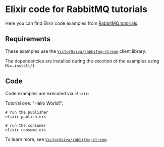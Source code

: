 # Elixir code for RabbitMQ tutorials

Here you can find Elixir code examples from [RabbitMQ tutorials](https://www.rabbitmq.com/getstarted.html).

## Requirements

These examples use the [`VictorGaiva/rabbitmq-stream`](https://github.com/VictorGaiva/rabbitmq-stream) client library.

The dependencies are installed during the exection of the examples using `Mix.install/1`

## Code

Code examples are executed via `elixir`:

Tutorial one: "Hello World!":

``` shell
# run the publisher
elixir publish.exs

# run the consumer
elixir consume.exs
```

To learn more, see [`VictorGaiva/rabbitmq-stream`](https://github.com/VictorGaiva/rabbitmq-stream).
